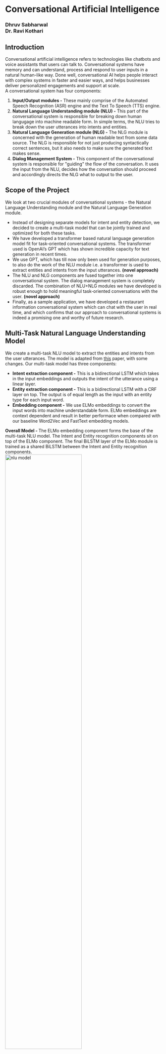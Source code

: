 <h1>
    Conversational Artificial Intelligence
</h1>
<h3>
    Dhruv Sabharwal<br>
    Dr. Ravi Kothari<br>
</h3>
<h2>
    Introduction
</h2>
Conversational artificial intelligence refers to technologies like chatbots and voice assistants that users can talk to. Conversational systems have memory and can understand, process and respond to user inputs in a natural human-like way. Done well, conversational AI helps people interact with complex systems in faster and easier ways, and helps businesses deliver personalized engagements and support at scale.<br>
A conversational system has four components:
<ol>
    <li>
        <b>Input/Output modules -</b> These mainly comprise of the Automated Speech Recognition (ASR) engine and the Text To Speech (TTS) engine.
    </li>
    <li>
        <b>Natural Language Understanding module (NLU) -</b> This part of the conversational system is responsible for breaking down human langugage into machine readable form. In simple terms, the NLU tries to break down the user utterances into intents and entities.
    </li>
    <li>
        <b>Natural Language Generation module (NLG) -</b> The NLG module is concerned with the generation of human readable text from some data source. The NLG is responsible for not just producing syntactically correct sentences, but it also needs to make sure the generated text makes sense.
    </li>
    <li>
        <b>Dialog Management System -</b> This component of the conversational system is responsible for "guiding" the flow of the conversation. It uses the input from the NLU, decides how the conversation should proceed and accordingly directs the NLG what to output to the user.
    </li>
</ol>

<h2>
    Scope of the Project
</h2>
We look at two crucial modules of conversational systems - the Natural Language Understanding module and the Natural Language Generation module.
<ul>
    <li>
        Instead of designing separate models for intent and entity detection, we decided to create a multi-task model that can be jointly trained and optimized for both these tasks.
    </li>
    <li>
        We have developed a transformer based natural language generation model fit for task-oriented conversational systems. The transformer used is OpenAI’s GPT which has shown incredible capacity for text generation in recent times.  
    </li>
    <li>
        We use GPT, which has till now only been used for generation purposes, to also do the work of the NLU module i.e. a transformer is used to extract entities and intents from the input utterances. <b>(novel approach)</b>
    </li>
    <li>
        The NLU and NLG components are fused together into one conversational system. The dialog management system is completely discarded. The combination of NLU+NLG modules we have developed is robust enough to hold meaningful task-oriented conversations with the user. <b>(novel approach)</b>
    </li>
    <li>
        Finally, as a sample application, we have developed a restaurant information conversational system which can chat with the user in real time, and which confirms that our approach to conversational systems is indeed a promising one and worthy of future research.
    </li>
</ul>

<h2>Multi-Task Natural Language Understanding Model</h2>
We create a multi-task NLU model to extract the entities and intents from the user utterances. The model is adapted from <a href="https://arxiv.org/pdf/1811.05370.pdf">this</a> paper, with some changes. Our multi-task model has three components:
<ul>
    <li>
        <b>Intent extraction component -</b> This is a bidirectional LSTM which takes in the input embeddings and outputs the intent of the utterance using a linear layer.
    </li>
    <li>
        <b>Entity extraction component -</b> This is a bidirectional LSTM with a CRF layer on top. The output is of equal length as the input with an entity type for each input word.
    </li>
    <li>
        <b>Embedding component -</b> We use ELMo embeddings to convert the input words into machine understandable form. ELMo embeddings are context dependent and result in better performace when compared with our baseline Word2Vec and FastText embedding models.
    </li>
</ul>

<b>Overall Model - </b>The ELMo embedding component forms the base of the multi-task NLU model. The Intent and Entity recognition components sit on top of the ELMo component. The final BiLSTM layer of the ELMo module is trained as a shared BiLSTM between the Intent and Entity recognition components. <br>
<img src="images/multi-task-nlu-model.PNG" alt="nlu model" height=70%>

<h3>Dataset and Metrics</h3>
<b>ATIS Dataset -</b>The Airline Travel Information System is a standard benchmark dataset. Train set: 4978 samples, 943 vocab size, 129 entities and 26 intents. Test set: 893 samples, 943 vocab size, 129 entities and 26 intents.<br>
<b>Metrics -</b>We calculate two metrics on the test set to measure the performance of our NLU model: <br>
Intent Classification Accuracy (ICA)  =  96.8 % <br>
Entity F1 Score  =  97.4 % <br>

<h2>GPT Based Natural Language Generation Model</h2>
We have used the GPT for the generative needs of our conversational system. GPT consists of a stack of 12 transformer decoder layers stacked one above the other. The GPT, which is suited for tasks like passage generation, is adapted to a conversational setting by making a few tweaks to the structure of data fed into the model.
<span><img src="images/transformer.jpg" alt="transformer" height=50%></span>
<span><img src="images/gpt.png" alt="transformer" height=50%></span><br>
We have taken inspiration from two recent works on how to adapt GPT to a conversational setting.
<h3>Inspiration 1 - TransferTransfo Framework</h3>
Described in <a href="https://arxiv.org/pdf/1901.08149.pdf">this</a> paper, the TransferTransfo framework adds dialog state embeddings to the word embeddings, along with the positional embeddings of a vanilla transformer. This allows the system to recognize which part of the text is input from the user, and which part is generated by the system.
<img src="images/transfer_transfo.PNG" alt="TransferTransfo" height=50%><br>
The TransferTransfo framework is suitable for open domain conversations. We, however, are building a task-oriented conversational system and hence need to make some adjustments to the structure of TransferTransfo.

<h3>Inspiration 2 - Modified TransferTransfo Framework</h3>
The authors of <a href="https://arxiv.org/pdf/1907.05774.pdf">this</a> paper propose a method to convert the TransferTransfo framework into one suitable for task-oriented conversations. The authors concatenate the domain name, the belief state (the filled in slots), the database state (number of slots in the domain) and the conversation history to the input that is sent to the GPT, and the GPT produces the system output based on all this information.
<img src="images/nlg_inspiration_2.PNG" alt="modified transfertransfo"><br>
At this point we had a strong foundation to proceed with the creation of our task-oriented restaurant information conversational system. We made two modifications to the model above.
<h3>Modification 1</h3>
The Belief state, being in the beginning of the conversation, is too far away from the current response and hence its effect is diminished on the response. We shift the belief state closer to the current response. Although transformers are position agnostic, the slots accumulated in the beginning of the input text made it difficult for the model to connect particular slots with the corresponding parts of the conversation history and also led to problems when the direction of the conversation was changed (for example, from cheap food to expensive food). This was noticed during our initial testing. After making the changes, the model was able to hold long properly directed conversations with the userand was also able to adapt well to abrupt changes in the conversation.
<img src="images/my_model_1.jpg" alt="my model" height=50%><br>
At this point there arose another problem. How do we fill the slots? The multi-task NLU model developed at the beginning of the project came to our rescue, and we quickly adapted it to our current domain. The NLU model succeeded in predicting the slots with high accuracy. In this way, the NLU and NLG models fused together into a robust task-oriented conversational system.
<img src="images/my_model_2.jpg" alt="my model" height=50%><br>
However, while using combination model worked well, it had a long inference time as the information needed to be passed through two separate neural networks. We came up with a novel way of solving this problem which enabled us to drastically cut down the average inference time from 1.8 seconds to 0.9 seconds on a GeForce MX150.
<h3>Modification 2</h3>
Another way to fill the slots, which we employ in our final model, is by making the NLG model itself fill the slots, i.e. make the NLG model do the job of the NLU model too. Though this sounds counter-intuitive, it works well in practice. The NLG model is able to predict the slots in the user inputs, and it generates a response based on these slots it has filled. Interestingly, we saw the performance of this new model surpass the NLU+NLG combination model.
<img src="images/my_model_3.jpg" alt="my model" height=50%>
<h3>Decoding Strategy</h3>
All generation models need to follow a particular decoding strategy which decides what token is to be predicted next. We experimented with a number of decoding strategies.
<ul>
    <li>
        <b>Greedy -</b> The token with the highest probability is predicted. This leads to less natural conversations. Another problem is that a high-probability token may be hiding after a low-probability token and may be missed.
    </li>
    <li>
        <b>Beam Search -</b> Tries to mitigate this issue by maintaining a beam of several possible sequences that we construct word-by-word. At the end of the process, we select the best sentence among the beams.
    </li>
    <li>
        <b>Random Sampling -</b> This randomly samples from all the tokens based on their probability. So, every token has a chance of getting predicted, but the ones with higher probability are more probable.
    </li>
    <li>
        <b>Top-K Sampling -</b> This takes the top K number of tokens which have the highest probability and samples from them.
    </li>
    <li>
        <b>Nucleus Sampling (Top-P Sampling) -</b> This takes the smallest set of the top V tokens, the sum of whose probabilities add up to P.
    </li>
</ul>
The graph below (adapted from <a href="">this</a> paper) shows the comparision of these decoding strategies with the choices a human being makes while generating text.
<img src="images/sampling.PNG" alt="sampling" height=50%> <br>
As evident from the graph, nucleus sampling is the best approach among the five and leads to utterances very similar to human language. We use this approach for decoding the next predicted token and use <em>P = 0.85</em>.

<h3>Dataset and our Application</h3>
We have created a conversational system which can be used to get information about restaurants in a particular city. The user can search using several filters like price range, cuisine type, area, etc. The user can also ask for information like phone number, address, postcode, etc., of the selected restaurant.<br>
<b>Dataset -</b> We created a custom dataset by combining the MultiWoz and Dstc2 datasets. The dataset has 2212 training samples, 706 validation samples and 816 testing samples.<br>
<b>Intents -</b> Two major intents with several sub-intents: Request and Inform.<br>
<b>Entities -</b>b> food type, price range, area, address, phone number, postcode, restaurant name and signature dish.<br>

<h2>Sample Conversations</h2>
<b>Note -</b> User utterance is in blue and system response is in green. <br>
<img src="images/conv1.JPG" alt="conv 1" height=50%>
<br>
<img src="images/conv2.JPG" alt="conv 2" height=50%>
<br>
<img src="images/conv3.JPG" alt="conv 3" height=50%>
<br>
<img src="images/conv4.JPG" alt="conv 4" height=50%>
<br>
<img src="images/conv5.JPG" alt="conv 5" height=50%>

<h2>Conclusion and Future Work</h2>
The conversational model's performance exceeded expectations. Given how simple the architecture is, the way it was able to hold long conversations, remember user choices and act on them, showed great potential. The model was able to deal with tricky situations where the input was something unexpected and that showed its superiority to rule-based chatbots. <br>
Our model also had certain weaknesses: 
<ul>
    <li>
        The model is not able to generate phone numbers, postcodes and addresses correctly. For phone numbers it just utters a random string. This was expected as the system does not have a back-end database which the model can query to get the correct value.
    </li>
    <li>
        The model is not the most robust. While it can deal with minor deviations, completely unrelated utterances like “Show me the nearest gas station” lead to unpredictable results. This was expected as the model is trained on specifically on restaurant data and here too it cannot answer questions like “Does the restaurant serve ice-cream?”. Such samples are not present in the training dataset; however this information can be easily implemented using a few utterances with a has_dish intent if required in the future.
    </li>
    <li>
        The GPT model cannot support conversations longer than 512 tokens (words/subwords). This is not a big issue, as conversations are rarely that long. The 512 token limit is GPT’s inbuilt structure which cannot be bypassed.
    </li>
</ul>

There are a number of ways in which we can improve our model in the future. Future research in this direction should also be done keeping the following points in mind.
<ul>
    <li>
        Delexicalization - This means to remove actual examples of restaurant names, addresses, phone numbers, etc. with tokens of the form &lt;restaurant_name&gt;, &lt;address&gt;, &lt;phone_number&gt;, and so on. This can be done wither in the training dataset directly (preferred) or in the system response generated by the conversational system.
    </li>
    <li>
        Once delexicalization has been done, we can connect the model to a back-end database using API calls. This will make the model a truly end-to-end conversational system.
    </li>
    <li>
        A final way of improving the system is by using GPT-2 instead of GPT. GPT-2 has 1.5 B parameters, which is 10 times more than GPT. Using GPT-2 would lead to better performance, as has been shown for most other NLP tasks due to the larger number of parameters.
    </li>
</ul>

In this research project we were able to develop a restaurant information conversational system from scratch. Extensive knowledge has been gained about the working of state-of-the-art NLU and NLG models. The completion criteria that was decided at the start of the project has also been successfully met. We hope that this project can inform and guide future research in hope of simultaneously improving and simplifying the design of task-oriented conversational systems.
